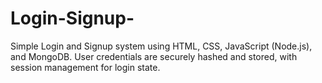 # Login-Signup-
Simple Login and Signup system using HTML, CSS, JavaScript (Node.js), and MongoDB. User credentials are securely hashed and stored, with session management for login state.
